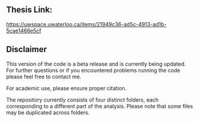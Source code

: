 ## Thesis Link:
https://uwspace.uwaterloo.ca/items/21949c36-ad5c-4913-ad1b-5cae1466e5cf


## Disclaimer

This version of the code is a beta release and is currently being updated.
For further questions or if you encountered problems running the code please feel free to contact me.

For academic use, please ensure proper citation.

The repository currently consists of four distinct folders, each corresponding to a different part of the analysis. Please note that some files may be duplicated across folders.

